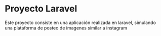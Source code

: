 <h1>Proyecto Laravel </h1>
Este proyecto consiste en una aplicación realizada en laravel, simulando una plataforma de posteo de imagenes similar a instagram
